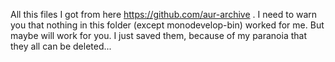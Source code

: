All this files I got from here https://github.com/aur-archive .
I need to warn you that nothing in this folder (except monodevelop-bin) worked for me. 
But maybe will work for you.
I just saved them, because of my paranoia that they all can be deleted...